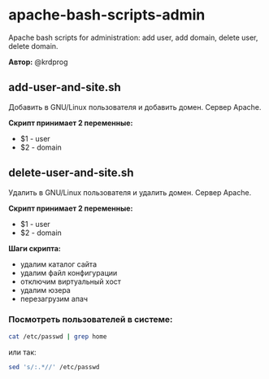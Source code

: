 # apache-bash-scripts-admin
Apache bash scripts for administration: add user, add domain, delete user, delete domain.

**Автор:** @krdprog

## add-user-and-site.sh

Добавить в GNU/Linux пользователя и добавить домен. Сервер Apache.

**Скрипт принимает 2 переменные:**
- $1 - user
- $2 - domain


## delete-user-and-site.sh

Удалить в GNU/Linux пользователя и удалить домен. Сервер Apache.

**Скрипт принимает 2 переменные:**
- $1 - user
- $2 - domain

**Шаги скрипта:**
- удалим каталог сайта
- удалим файл конфигурации
- отключим виртуальный хост
- удалим юзера
- перезагрузим апач

### Посмотреть пользователей в системе:

```bash
cat /etc/passwd | grep home
```
или так:
```bash
sed 's/:.*//' /etc/passwd
```
